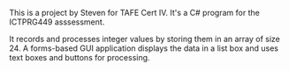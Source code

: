 This is a project by Steven for TAFE Cert IV.
It's a C# program for the ICTPRG449 asssessment.

It records and processes integer values by storing them in an
array of size 24. A forms-based GUI application  displays the
data in a list box and uses text boxes and buttons for processing. 
